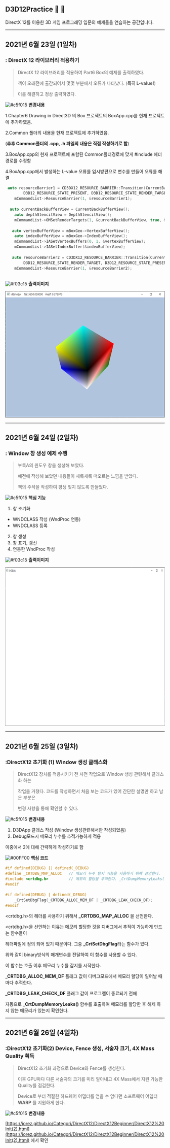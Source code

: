 ## D3D12Practice :rocket: :metal: 
DirectX 12를 이용한 3D 게임 프로그래밍 입문의 예제들을 연습하는 공간입니다.

--------------------------------------------------------------------------------
## 2021년 6월 23일 (1일차)

### : DirectX 12 라이브러리 적용하기


> DirectX 12 라이브러리를 적용하여 Part6 Box의 예제를 출력하였다. 
> 
> 책이 오래전에 출간되어서 몇몇 부분에서 오류가 나타났다. (**특히 L-value!**) 
> 
> 이를 해결하고 정상 출력하였다. 


![#c5f015](https://via.placeholder.com/15/c5f015/000000?text=+) **변경내용** 

1.Chapter6 Drawing in Direct3D 의 Box 프로젝트의 BoxApp.cpp를 현재 프로젝트에 추가하였음. 

2.Common 폴더의 내용을 현재 프로젝트에 추가하였음. 

(**추후 Common폴더의 .cpp, .h 파일의 내용은 직접 작성하기로 함**) 

3.BoxApp.cpp의 현재 프로젝트에 포함된 Common폴더경로에 맞게 #include 헤더경로를 수정함 

4.BoxApp.cpp에서 발생하는 L-value 오류를 임시방편으로 변수를 만들어 오류를 해결 

```c++ 
 auto resourceBarrier1 = CD3DX12_RESOURCE_BARRIER::Transition(CurrentBackBuffer(), 
        D3D12_RESOURCE_STATE_PRESENT, D3D12_RESOURCE_STATE_RENDER_TARGET); 
	mCommandList->ResourceBarrier(1, &resourceBarrier1); 
  
  auto currentBackBufferView = CurrentBackBufferView(); 
    auto depthStencilView = DepthStencilView(); 
	mCommandList->OMSetRenderTargets(1, &currentBackBufferView, true, &depthStencilView); 
  
   auto vertexBufferView = mBoxGeo->VertexBufferView(); 
    auto indexBufferView = mBoxGeo->IndexBufferView(); 
	mCommandList->IASetVertexBuffers(0, 1, &vertexBufferView); 
	mCommandList->IASetIndexBuffer(&indexBufferView); 

   auto resourceBarrier2 = CD3DX12_RESOURCE_BARRIER::Transition(CurrentBackBuffer(), 
        D3D12_RESOURCE_STATE_RENDER_TARGET, D3D12_RESOURCE_STATE_PRESENT); 
	mCommandList->ResourceBarrier(1, &resourceBarrier2); 
  
```

![#f03c15](https://via.placeholder.com/15/f03c15/000000?text=+)  **출력이미지** 

<img src="OutputImage/directx12_2021_6_23_output1.PNG"> 

--------------------------------------------------------------------------------
## 2021년 6월 24일 (2일차)

### : Window 창 생성 예제 수행

> 부록A의 윈도우 창을 생성해 보았다.
>
> 예전에 작성해 보았던 내용들이 새록새록 떠오르는 느낌을 받았다.
> 
> 책의 주석을 작성하여 평생 잊지 않도록 만들었다.

![#c5f015](https://via.placeholder.com/15/c5f015/000000?text=+) **핵심 기능**
1. 창 초기화
 * WNDCLASS 작성 (WndProc 연동)
 * WNDCLASS 등록
2. 창 생성
3. 창 표기, 갱신
4. 연동한 WndProc 작성


![#f03c15](https://via.placeholder.com/15/f03c15/000000?text=+)  **출력이미지** 

<img src="OutputImage/directx12_2021_6_24_output1.PNG" width ="1000" height = "500"> 

--------------------------------------------------------------------------------
## 2021년 6월 25일 (3일차)

### :DirectX12 초기화 (1) Window 생성 클래스화

> DirectX12 장치를 적용시키기 전 사전 작업으로 Window 생성 관련해서 클래스화 하는
> 
> 작업을 거쳤다. 코드를 작성하면서 처음 보는 코드가 있어 간단한 설명만 하고 남은 부분은
> 
> 변경 사항을 통해 확인할 수 있다.

![#c5f015](https://via.placeholder.com/15/c5f015/000000?text=+) **변경내용** 

1. D3DApp 클래스 작성 (Window 생성관련해서만 작성되었음)
2. Debug모드시 메모리 누수를 추적가능하게 적용

이중에서 2에 대해 간략하게 작성하기로 함

![#00FF00](https://via.placeholder.com/15/00FF00/000000?text=+) **핵심 코드**

```c++
#if defined(DEBUG) || defined(_DEBUG)
#define _CRTDBG_MAP_ALLOC	// 메모리 누수 탐지 기능을 사용하기 위해 선언한다.
#include <crtdbg.h>			// 메모리 할당을 추적한다. _CrtDumpMemoryLeaks(), _CrtSetDbgFlag()
#endif

#if defined(DEBUG) | defined(_DEBUG)
	_CrtSetDbgFlag(_CRTDBG_ALLOC_MEM_DF | _CRTDBG_LEAK_CHECK_DF);
#endif

```

<crtdbg.h>의 헤더를 사용하기 위해서 **_CRTDBG_MAP_ALLOC** 을 선언한다.

<crtdbg.h>을 선언하는 이유는 메모리 할당한 것을 디버그에서 추적이 가능하게 만드는 함수들이

헤더파일에 정의 되어 있기 때문이다. 그중 **_CrtSetDbgFlag**라는 함수가 있다.

위와 같이 binary방식의 매개변수를 전달하여 이 함수를 사용할 수 있다.

이 함수는 호출 이후 메모리 누수를 감지를 시작한다. 

**_CRTDBG_ALLOC_MEM_DF** 플래그 값이 디버그모드에서 메모리 할당이 일어날 때 마다 추적한다.

**_CRTDBG_LEAK_CHECK_DF** 플래그 값이 프로그램이 종료되기 전에 

자동으로 **_CrtDumpMemoryLeaks()** 함수를 호출하여 메모리를 할당한 후 해제 하지 않는 메모리가 있는지 확인한다.

--------------------------------------------------------------------------------
## 2021년 6월 26일 (4일차)
### :DirectX12 초기화(2) Device, Fence 생성, 서술자 크기, 4X Mass Quality 획득

> DirectX12 초기화 과정으로 Device와 Fence를 생성한다. 
> 
> 이후 GPU마다 다른 서술자의 크기를 미리 알아내고 4X Mass에서 지원 가능한 Quality를 점검한다.
> 
> Device로 부터 적절한 하드웨어 어뎁터를 얻을 수 없다면 소프트웨어 어뎁터 **WARP** 를 지원하게 한다. 

![#c5f015](https://via.placeholder.com/15/c5f015/000000?text=+) **변경내용**

[https://iorez.github.io/Categori/DirectX12/DirectX12Beginner/DirectX12%20Init(2).html](https://iorez.github.io/Categori/DirectX12/DirectX12Beginner/DirectX12%20Init(2).html) 에서 확인
